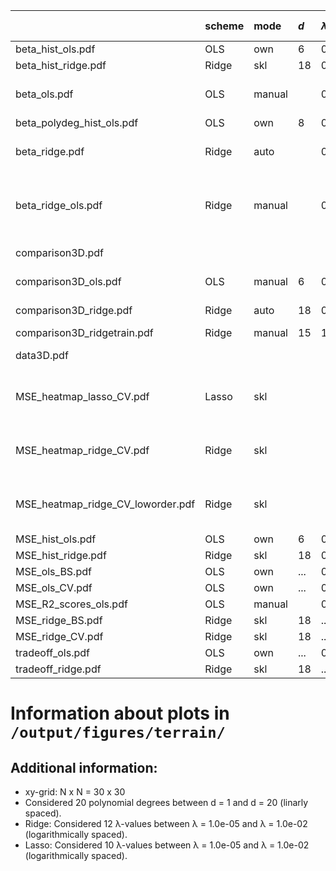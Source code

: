 |                                   | scheme   | mode   | $d$   | $\lambda$              | resampling (iter)   | mark                                      |
|:----------------------------------|:---------|:-------|:------|:-----------------------|:--------------------|:------------------------------------------|
| beta_hist_ols.pdf                 | OLS      | own    | 6     | 0                      | BS (400)            |                                           |
| beta_hist_ridge.pdf               | Ridge    | skl    | 18    | 0.00012742749857031334 | BS (400)            |                                           |
| beta_ols.pdf                      | OLS      | manual |       | 0                      |                     | $β$'s grouped by order $d$                |
| beta_polydeg_hist_ols.pdf         | OLS      | own    | 8     | 0                      | BS (200)            |                                           |
| beta_ridge.pdf                    | Ridge    | auto   |       | 0.000123               |                     | $β$'s grouped by order $d$                |
| beta_ridge_ols.pdf                | Ridge    | manual |       | 0.000123               |                     | comparison of $β$'s between Ridge and OLS |
| comparison3D.pdf                  |          |        |       |                        |                     | visualise x, y, z data                    |
| comparison3D_ols.pdf              | OLS      | manual | 6     | 0                      |                     | prediction set                            |
| comparison3D_ridge.pdf            | Ridge    | auto   | 18    | 0.000123               |                     | prediction set                            |
| comparison3D_ridgetrain.pdf       | Ridge    | manual | 15    | 1.08e-08               |                     | training set                              |
| data3D.pdf                        |          |        |       |                        |                     | visualise x, y, z data                    |
| MSE_heatmap_lasso_CV.pdf          | Lasso    | skl    |       |                        | CV (10)             | 10 $λ$'s from 1.00e-05 to 1.00e-05        |
| MSE_heatmap_ridge_CV.pdf          | Ridge    | skl    |       |                        | CV (10)             | 12 $λ$'s from 1.00e-05 to 1.00e-05        |
| MSE_heatmap_ridge_CV_loworder.pdf | Ridge    | skl    |       |                        | CV (9)              | 60 $λ$'s from 1.00e-06 to 1.00e-06        |
| MSE_hist_ols.pdf                  | OLS      | own    | 6     | 0                      | BS (400)            |                                           |
| MSE_hist_ridge.pdf                | Ridge    | skl    | 18    | 0.00012742749857031334 | BS (400)            |                                           |
| MSE_ols_BS.pdf                    | OLS      | own    | ...   | 0                      | BS (400)            |                                           |
| MSE_ols_CV.pdf                    | OLS      | own    | ...   | 0                      | CV (...)            |                                           |
| MSE_R2_scores_ols.pdf             | OLS      | manual |       | 0                      |                     |                                           |
| MSE_ridge_BS.pdf                  | Ridge    | skl    | 18    | ...                    | BS (400)            |                                           |
| MSE_ridge_CV.pdf                  | Ridge    | skl    | 18    | ...                    | CV (...)            |                                           |
| tradeoff_ols.pdf                  | OLS      | own    | ...   | 0                      | BS (400)            |                                           |
| tradeoff_ridge.pdf                | Ridge    | skl    | 18    | ...                    | BS (400)            |                                           |


# Information about plots in `/output/figures/terrain/`


## Additional information:

* xy-grid: N x N = 30 x 30
* Considered 20 polynomial degrees between d = 1 and d = 20 (linarly spaced).
* Ridge: Considered 12 λ-values between λ = 1.0e-05 and λ = 1.0e-02 (logarithmically spaced).
* Lasso: Considered 10 λ-values between λ = 1.0e-05 and λ = 1.0e-02 (logarithmically spaced).
